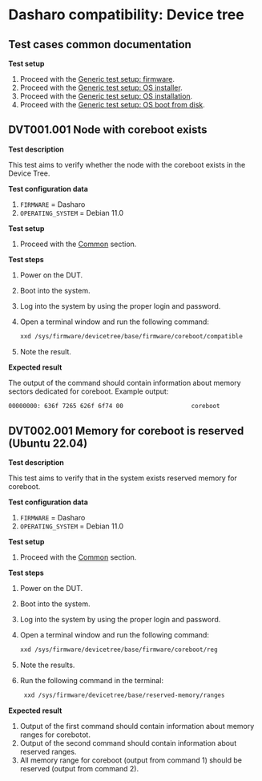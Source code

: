 # Dasharo compatibility: Device tree

## Test cases common documentation

**Test setup**

1. Proceed with the
    [Generic test setup: firmware](../../generic-test-setup/#firmware).
1. Proceed with the
    [Generic test setup: OS installer](../../generic-test-setup/#os-installer).
1. Proceed with the
    [Generic test setup: OS installation](../../generic-test-setup/#os-installation).
1. Proceed with the
    [Generic test setup: OS boot from disk](../../generic-test-setup/#os-boot-from-disk).

## DVT001.001 Node with coreboot exists

**Test description**

This test aims to verify whether the node with the coreboot exists in the Device
Tree.

**Test configuration data**

1. `FIRMWARE` = Dasharo
1. `OPERATING_SYSTEM` = Debian 11.0

**Test setup**

1. Proceed with the [Common](#test-cases-common-documentation) section.

**Test steps**

1. Power on the DUT.
1. Boot into the system.
1. Log into the system by using the proper login and password.
1. Open a terminal window and run the following command:

    ```bash
    xxd /sys/firmware/devicetree/base/firmware/coreboot/compatible
    ```

1. Note the result.

**Expected result**

The output of the command should contain information about memory sectors
dedicated for coreboot. Example output:

```bash
00000000: 636f 7265 626f 6f74 00                   coreboot
```

## DVT002.001 Memory for coreboot is reserved (Ubuntu 22.04)

**Test description**

This test aims to verify that in the system exists reserved memory for
coreboot.

**Test configuration data**

1. `FIRMWARE` = Dasharo
1. `OPERATING_SYSTEM` = Debian 11.0

**Test setup**

1. Proceed with the [Common](#test-cases-common-documentation) section.

**Test steps**

1. Power on the DUT.
1. Boot into the system.
1. Log into the system by using the proper login and password.
1. Open a terminal window and run the following command:

    ```bash
    xxd /sys/firmware/devicetree/base/firmware/coreboot/reg
    ```

1. Note the results.
1. Run the following command in the terminal:

    ```bash
     xxd /sys/firmware/devicetree/base/reserved-memory/ranges
    ```

**Expected result**

1. Output of the first command should contain information about memory ranges
    for corebotot.
1. Output of the second command should contain information about reserved
    ranges.
1. All memory range for coreboot (output from command 1) should be reserved
    (output from command 2).
